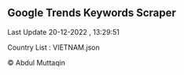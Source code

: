 

## Google Trends Keywords Scraper 
 
Last Update 20-12-2022 , 13:29:51

Country List :
VIETNAM.json



© Abdul Muttaqin 
